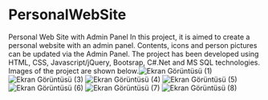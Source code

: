 # PersonalWebSite
Personal Web Site with Admin Panel
In this project, it is aimed to create a personal website with an admin panel. Contents, icons and person pictures can be updated via the Admin Panel.
The project has been developed using HTML, CSS, Javascript/jQuery, Bootsrap, C#.Net and MS SQL technologies.
Images of the project are shown below.![Ekran Görüntüsü (1)](https://user-images.githubusercontent.com/104987335/195463569-982d7e35-c1c8-409f-a63a-6c41e2f31f33.png)
![Ekran Görüntüsü (3)](https://user-images.githubusercontent.com/104987335/195463599-6cc4cb5a-2811-4ff8-bd21-f3c12cc32857.png)
![Ekran Görüntüsü (4)](https://user-images.githubusercontent.com/104987335/195463620-dc97d8f4-1ebb-474e-a299-79c1a9278791.png)
![Ekran Görüntüsü (5)](https://user-images.githubusercontent.com/104987335/195463621-f0f10dbb-5431-4624-a95a-99353f6b0705.png)
![Ekran Görüntüsü (6)](https://user-images.githubusercontent.com/104987335/195463627-3fd3f8aa-65fa-4ed2-ab23-6d60a653341f.png)
![Ekran Görüntüsü (7)](https://user-images.githubusercontent.com/104987335/195463628-75f394c9-0341-4f97-b5e7-45fd2213b919.png)
![Ekran Görüntüsü (8)](https://user-images.githubusercontent.com/104987335/195463631-10fab41d-f173-47f1-8b0c-1ba4919188bb.png)
